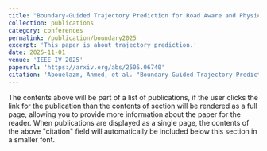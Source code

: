```yaml
---
title: "Boundary-Guided Trajectory Prediction for Road Aware and Physically Feasible Autonomous Driving"
collection: publications
category: conferences
permalink: /publication/boundary2025
excerpt: 'This paper is about trajectory prediction.'
date: 2025-11-01
venue: 'IEEE IV 2025'
paperurl: 'https://arxiv.org/abs/2505.06740'
citation: 'Abouelazm, Ahmed, et al. "Boundary-Guided Trajectory Prediction for Road Aware and Physically Feasible Autonomous Driving." arXiv preprint arXiv:2505.06740 (2025).'
---
```


The contents above will be part of a list of publications, if the user clicks the link for the publication than the contents of section will be rendered as a full page, allowing you to provide more information about the paper for the reader. When publications are displayed as a single page, the contents of the above "citation" field will automatically be included below this section in a smaller font.
